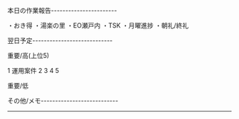 本日の作業報告-----------------------

・おき得
・湯楽の里
・EO瀬戸内
・TSK
・月曜進捗
・朝礼/終礼

翌日予定----------------------------

重要/高(上位5)

1 運用案件
2 
3 
4 
5 

重要/低


その他/メモ---------------------------

--------------------------------------
